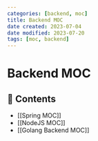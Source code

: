 ```yaml
---
categories: [backend, moc]
title: Backend MOC
date created: 2023-07-04
date modified: 2023-07-20
tags: [moc, backend]
---
```


# Backend MOC

## 📖 Contents

- [[Spring MOC]]
- [[NodeJS MOC]]
- [[Golang Backend MOC]]
